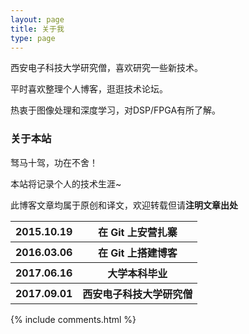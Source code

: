 ```yaml
---
layout: page
title: 关于我 
type: page
---
```


西安电子科技大学研究僧，喜欢研究一些新技术。
<p>
平时喜欢整理个人博客，逛逛技术论坛。
<p>
热衷于图像处理和深度学习，对DSP/FPGA有所了解。

<p>

<h3> 关于本站 </h3>  

<p>
驽马十驾，功在不舍！
<p>
本站将记录个人的技术生涯~
<p>

此博客文章均属于原创和译文，欢迎转载但请**注明文章出处**

<p>

<table>
<tr>
    <th>2015.10.19</th> 
    <th>在 Git 上安营扎寨</th>
</tr>
<tr> 
    <th>2016.03.06</th>
    <th>在 Git 上搭建博客</th>
</tr> 
<tr> 
    <th>2017.06.16</th> 
    <th>大学本科毕业</th>
</tr> 
<tr> 
    <th>2017.09.01</th> 
    <th>西安电子科技大学研究僧</th> 
</tr>
</table>

<p> 

{% include comments.html %}

